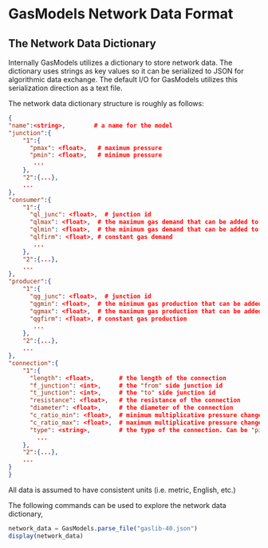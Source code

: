 # GasModels Network Data Format

## The Network Data Dictionary

Internally GasModels utilizes a dictionary to store network data. The dictionary uses strings as key values so it can be serialized to JSON for algorithmic data exchange. The default I/O for GasModels utilizes this serialization direction as a text file.

The network data dictionary structure is roughly as follows:

```json
{
"name":<string>,        # a name for the model
"junction":{
    "1":{
      "pmax": <float>,   # maximum pressure
      "pmin": <float>,   # minimum pressure
       ...
    },
    "2":{...},
    ...
},
"consumer":{
    "1":{
      "ql_junc": <float>,  # junction id
      "qlmax": <float>,  # the maximum gas demand that can be added to qlfirm
      "qlmin": <float>,  # the minimum gas demand that can be added to qlfirm
      "qlfirm": <float>, # constant gas demand
       ...
    },
    "2":{...},
    ...
},
"producer":{
    "1":{
      "qg_junc": <float>,  # junction id
      "qgmin": <float>,  # the minimum gas production that can be added to qgfirm
      "qgmax": <float>,  # the maximum gas production that can be added to qgfirm
      "qgfirm": <float>, # constant gas production
       ...
    },
    "2":{...},
    ...
},
"connection":{
    "1":{
      "length": <float>,       # the length of the connection
      "f_junction": <int>,     # the "from" side junction id
      "t_junction": <int>,     # the "to" side junction id
      "resistance": <float>,   # the resistance of the connection
      "diameter": <float>,     # the diameter of the connection
      "c_ratio_min": <float>,  # minimum multiplicative pressure change (compression or decompressions). Compression only goes from f_junction to t_junction (1 is flow reverses).
      "c_ratio_max": <float>,  # maximum multiplicative pressure change (compression or decompressions). Compression only goes from f_junction to t_junction (1 is flow reverses).      
      "type": <string>,        # the type of the connection. Can be "pipe", "compressor", "short_pipe", "control_valve", "valve"
        ...
    },
    "2":{...},
    ...
}
}
```

All data is assumed to have consistent units (i.e. metric, English, etc.)

The following commands can be used to explore the network data dictionary,

```julia
network_data = GasModels.parse_file("gaslib-40.json")
display(network_data)
```




